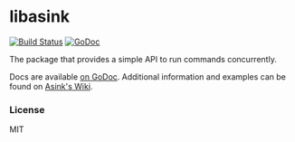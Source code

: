 # libasink

[![Build Status](https://travis-ci.org/asink/libasink.svg?branch=master)](https://travis-ci.org/asink/libasink)
[![GoDoc](https://godoc.org/github.com/asink/libasink?status.svg)](https://godoc.org/github.com/asink/libasink)

The package that provides a simple API to run commands concurrently.

Docs are available [on GoDoc](https://godoc.org/github.com/asink/libasink).
Additional information and examples can be found on [Asink's Wiki](https://github.com/GroundSix/asink/wiki/Public-Go-API).

### License

MIT